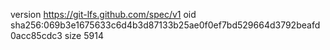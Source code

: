 version https://git-lfs.github.com/spec/v1
oid sha256:069b3e1675633c6d4b3d87133b25ae0f0ef7bd529664d3792beafd0acc85cdc3
size 5914
